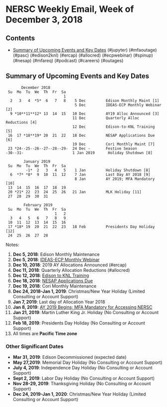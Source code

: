 # NERSC Weekly Email, Week of December 3, 2018 #

## Contents ## 

- [Summary of Upcoming Events and Key Dates](#dates)
(#jupyter)
(#mfaoutage)
(#pasc)
(#edison2knl)
(#ercap)
(#allocred)
(#ecpwebinar)
(#spinup)
(#nesap)
(#mfareq)
(#podcast)
(#careers)
(#outages)

## Summary of Upcoming Events and Key Dates <a name="dates"/> ##

           December 2018   
     Su  Mo  Tu  We  Th  Fr  Sa
                              1 
      2   3   4  *5*  6   7   8    5 Dec         Edison Monthly Maint [1] 
                                   5 Dec         IDEAS-ECP Monthly Webinar [2] 
      9 *10**11**12* 13  14  15   10 Dec         AY19 Alloc Announced [3]
                                  11 Dec         Quarterly Alloc Reductions [4]
                                  12 Dec         Edison-to-KNL Training [5]
     16  17 *18**19* 20  21  22   18 Dec         NESAP Applications Due [6]
                                  19 Dec         Cori Monthly Maint [7]
     23 *24--25--26--27--28--29-  24 Dec -       Festive Season 
    -30--31-                      1 Jan 2019      Holiday Shutdown [8]

            January 2019
     Su  Mo  Tu  We  Th  Fr  Sa
             -1*  2   3   4   5    1 Jan         Holiday Shutdown [8]
      6  *7* *8*  9  10  11  12    7 Jan         Last Day AY 2018 [9] 
                                   8 Jan         AY 2019; MFA Mandatory [10] 
     13  14  15  16  17  18  19
     20 *21* 22  23  24  25  26   21 Jan         MLK Holiday [11]
     27  28  29  30  31

            February 2019
     Su  Mo  Tu  We  Th  Fr  Sa
                          1   2
      3   4   5   6   7   8   9
     10  11  12  13  14  15  16
     17 *18* 19  20  21  22  23   18 Feb         Presidents Day Holiday [12]
     24  25  26  27  28

Notes:

1. **Dec 5, 2018**: Edison Monthly Maintenance
2. **Dec 5, 2018**: [IDEAS-ECP Monthly Webinar](#ecpwebinar)
3. **Dec 10, 2018**: 2019 AY Allocations Announced (#ercap)
4. **Dec 11, 2018**: Quarterly Allocation Reductions (#allocred)
5. **Dec 12, 2018**: [Edison to KNL Training](#edison2knl)
6. **Dec 18, 2018**: [NESAP Applications Due](#nesap)
7. **Dec 19, 2018**: Cori Monthly Maintenance
8. **Dec 24, 2018-Jan 1, 2019**: Christmas/New Year Holiday (Limited Consulting or Account Support)
9. **Jan 7, 2019**: Last day of Allocation Year 2018
10. **Jan 8, 2019**: [AY 2019 Begins; MFA Mandatory for Accessing NERSC](#mfareq)
11. **Jan 21, 2019**: Martin Luther King Jr. Holiday (No Consulting or Account Support)
12. **Feb 18, 2019**: Presidents Day Holiday (No Consulting or Account Support)
13. All times are **Pacific Time zone**


### Other Significant Dates ###
- **Mar 31, 2019**: Edison Decommissioned (expected date)
- **May 27,2019**: Memorial Day Holiday (No Consulting or Account Support)
- **July 4, 2019**: Independence Day Holiday (No Consulting or Account Support)
- **Sept 2, 2019**: Labor Day Holiday (No Consulting or Account Support)
- **Nov 28-29, 2019**: Thanksgiving Holiday (No Consulting or Account Support)
- **Dec 24, 2019-Jan 1, 2020**: Christmas/New Year Holiday (Limited Consulting or Account Support)

